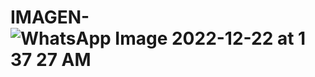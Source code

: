 # IMAGEN-![WhatsApp Image 2022-12-22 at 1 37 27 AM](https://user-images.githubusercontent.com/88395450/209082178-46a17675-03c5-4a10-bec5-95d9dc94019c.jpeg)
